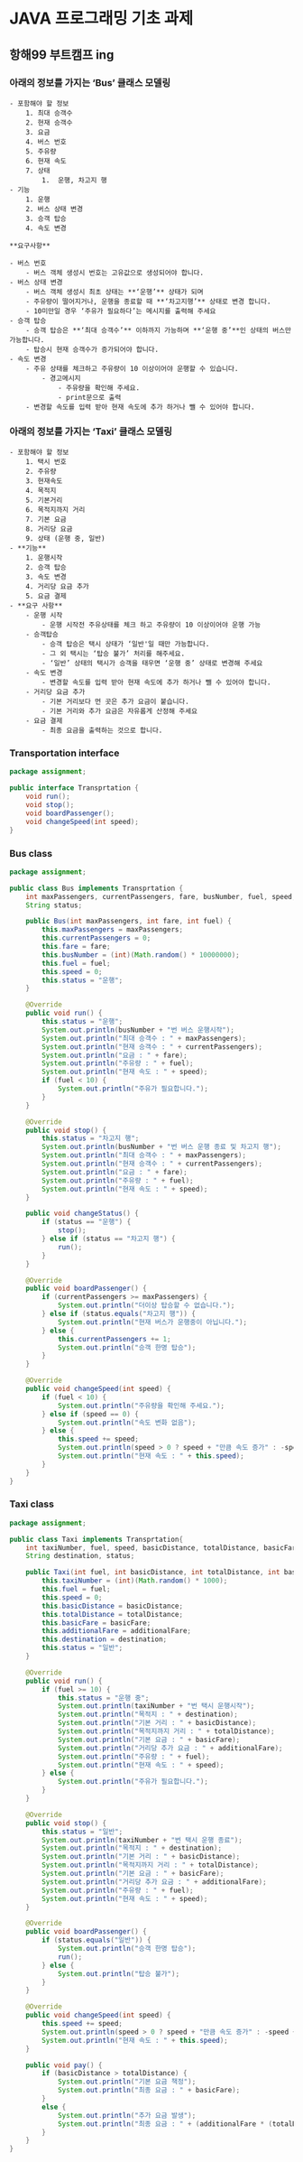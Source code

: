 # JAVA 프로그래밍 기초 과제 
## 항해99 부트캠프 ing

### **아래의 정보를 가지는 ‘Bus’ 클래스 모델링**
    - 포함해야 할 정보
        1. 최대 승객수
        2. 현재 승객수
        3. 요금
        4. 버스 번호
        5. 주유량
        6. 현재 속도
        7. 상태
            1.  운행, 차고지 행
    - 기능
        1. 운행
        2. 버스 상태 변경
        3. 승객 탑승
        4. 속도 변경
    
    **요구사항**
    
    - 버스 번호
        - 버스 객체 생성시 번호는 고유값으로 생성되어야 합니다.
    - 버스 상태 변경
        - 버스 객체 생성시 최초 상태는 **‘운행’** 상태가 되며
        - 주유량이 떨어지거나, 운행을 종료할 때 **‘차고지행’** 상태로 변경 합니다.
        - 10미만일 경우 ‘주유가 필요하다’는 메시지를 출력해 주세요
    - 승객 탑승
        - 승객 탑승은 **‘최대 승객수’** 이하까지 가능하며 **‘운행 중’**인 상태의 버스만 가능합니다.
        - 탑승시 현재 승객수가 증가되어야 합니다.
    - 속도 변경
        - 주유 상태를 체크하고 주유량이 10 이상이어야 운행할 수 있습니다.
            - 경고메시지
                - 주유량을 확인해 주세요.
                - print문으로 출력
        - 변경할 속도를 입력 받아 현재 속도에 추가 하거나 뺄 수 있어야 합니다.

### **아래의 정보를 가지는 ‘Taxi’ 클래스 모델링**
    - 포함해야 할 정보
        1. 택시 번호 
        2. 주유량
        3. 현재속도
        4. 목적지 
        5. 기본거리
        6. 목적지까지 거리
        7. 기본 요금
        8. 거리당 요금
        9. 상태 (운행 중, 일반)
    - **기능**
        1. 운행시작
        2. 승객 탑승
        3. 속도 변경
        4. 거리당 요금 추가
        5. 요금 결제
    - **요구 사항**
        - 운행 시작
            - 운행 시작전 주유상태를 체크 하고 주유량이 10 이상이어야 운행 가능
        - 승객탑승
            - 승객 탑승은 택시 상태가 ‘일반'일 때만 가능합니다.
            - 그 외 택시는 ‘탑승 불가’ 처리를 해주세요.
            - ‘일반’ 상태의 택시가 승객을 태우면 ‘운행 중’ 상태로 변경해 주세요
        - 속도 변경
            - 변경할 속도를 입력 받아 현재 속도에 추가 하거나 뺄 수 있어야 합니다.
        - 거리당 요금 추가
            - 기본 거리보다 먼 곳은 추가 요금이 붙습니다.
            - 기본 거리와 추가 요금은 자유롭게 산정해 주세요
        - 요금 결제
            - 최종 요금을 출력하는 것으로 합니다.

### Transportation interface
```JAVA
package assignment;

public interface Transprtation {
    void run();
    void stop();
    void boardPassenger();
    void changeSpeed(int speed);
}
```

### Bus class
```JAVA
package assignment;

public class Bus implements Transprtation {
    int maxPassengers, currentPassengers, fare, busNumber, fuel, speed;
    String status;

    public Bus(int maxPassengers, int fare, int fuel) {
        this.maxPassengers = maxPassengers;
        this.currentPassengers = 0;
        this.fare = fare;
        this.busNumber = (int)(Math.random() * 10000000);
        this.fuel = fuel;
        this.speed = 0;
        this.status = "운행";
    }

    @Override
    public void run() {
        this.status = "운행";
        System.out.println(busNumber + "번 버스 운행시작");
        System.out.println("최대 승객수 : " + maxPassengers);
        System.out.println("현재 승객수 : " + currentPassengers);
        System.out.println("요금 : " + fare);
        System.out.println("주유량 : " + fuel);
        System.out.println("현재 속도 : " + speed);
        if (fuel < 10) {
            System.out.println("주유가 필요합니다.");
        }
    }

    @Override
    public void stop() {
        this.status = "차고지 행";
        System.out.println(busNumber + "번 버스 운행 종료 및 차고지 행");
        System.out.println("최대 승객수 : " + maxPassengers);
        System.out.println("현재 승객수 : " + currentPassengers);
        System.out.println("요금 : " + fare);
        System.out.println("주유량 : " + fuel);
        System.out.println("현재 속도 : " + speed);
    }

    public void changeStatus() {
        if (status == "운행") {
            stop();
        } else if (status == "차고지 행") {
            run();
        }
    }

    @Override
    public void boardPassenger() {
        if (currentPassengers >= maxPassengers) {
            System.out.println("더이상 탑승할 수 없습니다.");
        } else if (status.equals("차고지 행")) {
            System.out.println("현재 버스가 운행중이 아닙니다.");
        } else {
            this.currentPassengers += 1;
            System.out.println("승객 한명 탑승");
        }
    }

    @Override
    public void changeSpeed(int speed) {
        if (fuel < 10) {
            System.out.println("주유량을 확인해 주세요.");
        } else if (speed == 0) {
            System.out.println("속도 변화 없음");
        } else {
            this.speed += speed;
            System.out.println(speed > 0 ? speed + "만큼 속도 증가" : -speed + "만큼 속도 감소");
            System.out.println("현재 속도 : " + this.speed);
        }
    }
}

```

### Taxi class
```JAVA
package assignment;

public class Taxi implements Transprtation{
    int taxiNumber, fuel, speed, basicDistance, totalDistance, basicFare, additionalFare;
    String destination, status;

    public Taxi(int fuel, int basicDistance, int totalDistance, int basicFare, int additionalFare, String destination) {
        this.taxiNumber = (int)(Math.random() * 1000);
        this.fuel = fuel;
        this.speed = 0;
        this.basicDistance = basicDistance;
        this.totalDistance = totalDistance;
        this.basicFare = basicFare;
        this.additionalFare = additionalFare;
        this.destination = destination;
        this.status = "일반";
    }

    @Override
    public void run() {
        if (fuel >= 10) {
            this.status = "운행 중";
            System.out.println(taxiNumber + "번 택시 운행시작");
            System.out.println("목적지 : " + destination);
            System.out.println("기본 거리 : " + basicDistance);
            System.out.println("목적지까지 거리 : " + totalDistance);
            System.out.println("기본 요금 : " + basicFare);
            System.out.println("거리당 추가 요금 : " + additionalFare);
            System.out.println("주유량 : " + fuel);
            System.out.println("현재 속도 : " + speed);
        } else {
            System.out.println("주유가 필요합니다.");
        }
    }

    @Override
    public void stop() {
        this.status = "일반";
        System.out.println(taxiNumber + "번 택시 운행 종료");
        System.out.println("목적지 : " + destination);
        System.out.println("기본 거리 : " + basicDistance);
        System.out.println("목적지까지 거리 : " + totalDistance);
        System.out.println("기본 요금 : " + basicFare);
        System.out.println("거리당 추가 요금 : " + additionalFare);
        System.out.println("주유량 : " + fuel);
        System.out.println("현재 속도 : " + speed);
    }

    @Override
    public void boardPassenger() {
        if (status.equals("일반")) {
            System.out.println("승객 한명 탑승");
            run();
        } else {
            System.out.println("탑승 불가");
        }
    }

    @Override
    public void changeSpeed(int speed) {
        this.speed += speed;
        System.out.println(speed > 0 ? speed + "만큼 속도 증가" : -speed + "만큼 속도 감소");
        System.out.println("현재 속도 : " + this.speed);
    }

    public void pay() {
        if (basicDistance > totalDistance) {
            System.out.println("기본 요금 책정");
            System.out.println("최종 요금 : " + basicFare);
        }
        else {
            System.out.println("추가 요금 발생");
            System.out.println("최종 요금 : " + (additionalFare * (totalDistance - basicDistance) + basicFare));
        }
    }
}

```